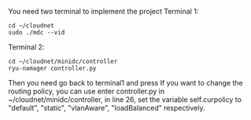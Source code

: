 You need two terminal to implement the project
Terminal 1:
```
cd ~/cloudnet
sudo ./mdc --vid
```
Terminal 2:
```
cd ~/cloudnet/minidc/controller
ryu-namager controller.py
```
Then you need go back to terminal1 and press <enter>
If you want to change the routing policy, you can use enter controller.py in ~/cloudnet/minidc/controller, in line 26, set the variable self.curpolicy to "default", "static", "vlanAware", "loadBalanced" respectively.
